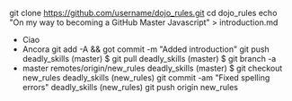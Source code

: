 git clone https://github.com/username/dojo_rules.git
cd dojo_rules
echo "On my way to becoming a GitHub Master Javascript" > introduction.md
* Ciao
* Ancora
git add -A && got commit -m "Added introduction"
git push
deadly_skills (master) $ git pull
deadly_skills (master) $ git branch -a
* master
remotes/origin/new_rules
deadly_skills (master) $ git checkout new_rules
deadly_skills (new_rules) git commit -am "Fixed spelling errors"
deadly_skills (new_rules) git push origin new_rules

